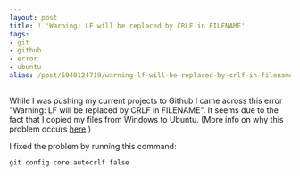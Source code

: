 ```yaml
---
layout: post
title: ! 'Warning: LF will be replaced by CRLF in FILENAME'
tags:
- git
- github
- error
- ubuntu
alias: /post/6940124719/warning-lf-will-be-replaced-by-crlf-in-filename
---
```

While I was pushing my current projects to Github I came across this error
"Warning: LF will be replaced by CRLF in FILENAME". It seems due to the fact
that I copied my files from Windows to Ubuntu. (More info on why this problem
occurs [here](http://stackoverflow.com/questions/1967370/git-replacing-lf-with-crlf).)

I fixed the problem by running this command:

`git config core.autocrlf false`

